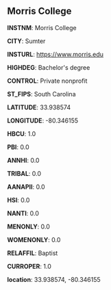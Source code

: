 
Morris College
---
**INSTNM**: Morris College

**CITY**: Sumter

**INSTURL**: https://www.morris.edu

**HIGHDEG**: Bachelor's degree

**CONTROL**: Private nonprofit

**ST_FIPS**: South Carolina

**LATITUDE**: 33.938574

**LONGITUDE**: -80.346155

**HBCU**: 1.0

**PBI**: 0.0

**ANNHI**: 0.0

**TRIBAL**: 0.0

**AANAPII**: 0.0

**HSI**: 0.0

**NANTI**: 0.0

**MENONLY**: 0.0

**WOMENONLY**: 0.0

**RELAFFIL**: Baptist

**CURROPER**: 1.0

**location**: 33.938574, -80.346155